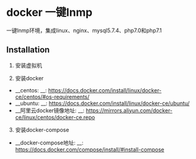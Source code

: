 docker 一键lnmp
===============

一键lnmp环境，集成linux、nginx、mysql5.7.4、php7.0和php7.1

## Installation

1. 安装虚拟机

2. 安装docker
* __centos: __: <https://docs.docker.com/install/linux/docker-ce/centos/#os-requirements/>
* __ubuntu: __: <https://docs.docker.com/install/linux/docker-ce/ubuntu/>
* __阿里云docker镜像地址: __: <https://mirrors.aliyun.com/docker-ce/linux/centos/docker-ce.repo>

3. 安装docker-compose
* __docker-compose地址: __: <https://docs.docker.com/compose/install/#install-compose>
